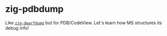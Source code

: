 # zig-pdbdump

Like [`zig-dwarfdump`](https://github.com/kubkon/zig-dwarfdump) but for PDB/CodeView.
Let's learn how MS structures its debug info!